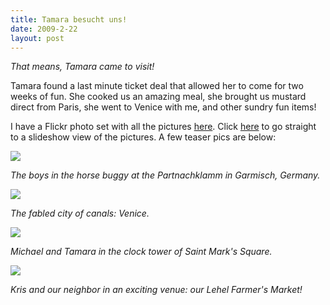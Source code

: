 ```yaml
---
title: Tamara besucht uns!
date: 2009-2-22
layout: post
---
```


_That means, Tamara came to visit!_
  
  
Tamara found a last minute ticket deal that allowed her to come for two
weeks of fun. She cooked us an amazing meal, she brought us mustard direct
from Paris, she went to Venice with me, and other sundry fun items!
  
  
I have a Flickr photo set with all the pictures [here](http://flickr.com/photos/ripsawridge/sets/72157614304143454/).
Click [here](http://flickr.com/photos/ripsawridge/sets/72157614304143454/show/) to
go straight to a slideshow view of the pictures. A few teaser pics are
below:
  
  
[![](http://farm4.static.flickr.com/3499/3300381733_2c2ec089f3.jpg)](http://www.flickr.com/photos/ripsawridge/3300381733/)
  
_The boys in the horse buggy at the Partnachklamm in Garmisch, Germany._
  
  
[![](http://farm4.static.flickr.com/3429/3301256378_c959d3c1bc.jpg)](http://www.flickr.com/photos/ripsawridge/3301256378/)
  
_The fabled city of canals: Venice._
  
  
[![](http://farm4.static.flickr.com/3501/3301287316_c5c1f031ab.jpg)](http://www.flickr.com/photos/ripsawridge/3301287316/)
  
_Michael and Tamara in the clock tower of Saint Mark's Square._
  
  
[![](http://farm4.static.flickr.com/3530/3300456669_9574bc15d6.jpg)](http://www.flickr.com/photos/ripsawridge/3300456669/)
  
_Kris and our neighbor in an exciting venue: our Lehel Farmer's Market!_
